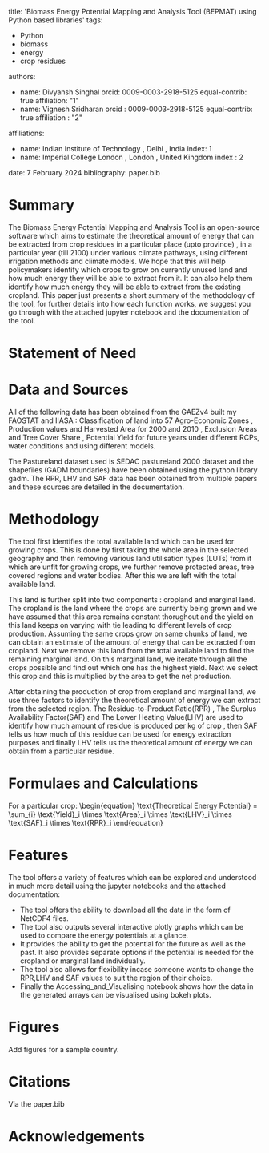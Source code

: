 title: 'Biomass Energy Potential Mapping and Analysis Tool (BEPMAT) using Python based libraries'
tags:
  - Python
  - biomass 
  - energy 
  - crop residues
  
authors:
  - name: Divyansh Singhal
    orcid: 0009-0003-2918-5125
    equal-contrib: true
    affiliation: "1"
  - name: Vignesh Sridharan
    orcid : 0009-0003-2918-5125
    equal-contrib: true 
    affiliation : "2"

affiliations:
 - name: Indian Institute of Technology , Delhi , India
   index: 1
 - name: Imperial College London , London , United Kingdom
   index : 2

date: 7 February 2024
bibliography: paper.bib

# Summary
The Biomass Energy Potential Mapping and Analysis Tool is an open-source software which aims to estimate the theoretical amount of energy that can be extracted from crop residues in a particular place (upto province) , in a particular year (till 2100) under various climate pathways, using different irrigation methods and climate models. We hope that this will help policymakers identify which crops to grow on currently unused land and how much energy they will be able to extract from it. It can also help them identify how much energy they will be able to extract from the existing cropland. This paper just presents a short summary of the methodology of the tool, for further details into how each function works, we suggest you go through with the attached jupyter notebook and the documentation of the tool.    

# Statement of Need 


# Data and Sources
All of the following data has been obtained from the GAEZv4 built my FAOSTAT and IIASA : Classification of land into 57 Agro-Economic Zones , Production values and Harvested Area for 2000 and 2010 , Exclusion Areas and Tree Cover Share , Potential Yield for future years under different RCPs, water conditions and using different models. 

The Pastureland dataset used is SEDAC pastureland 2000 dataset and the shapefiles (GADM boundaries) have been obtained using the python library gadm. The RPR, LHV and SAF data has been obtained from multiple papers and these sources are detailed in the documentation.

# Methodology
The tool first identifies the total available land which can be used for growing crops. This is done by first taking the whole area in the selected geography and then removing various land utilisation types (LUTs) from it which are unfit for growing crops, we further remove protected areas, tree covered regions and water bodies. After this we are left with the total available land. 

This land is further split into two components : cropland and marginal land. The cropland is the land where the crops are currently being grown and we have assumed that this area remains constant thorughout and the yield on this land keeps on varying with tie leading to different levels of crop production. Assuming the same crops grow on same chunks of land, we can obtain an estimate of the amount of energy that can be extracted from cropland. Next we remove this land from the total available land to find the remaining marginal land. On this marginal land, we iterate through all the crops possible and find out which one has the highest yield. Next we select this crop and this is multiplied by the area to get the net production.

After obtaining the production of crop from cropland and marginal land, we use three factors to identify the theoretical amount of energy we can extract from the selected region. The Residue-to-Product Ratio(RPR) , The Surplus Availability Factor(SAF) and The Lower Heating Value(LHV) are used to identify how much amount of residue is produced per kg of crop , then SAF tells us how much of this residue can be used for energy extraction purposes and finally LHV tells us the theoretical amount of energy we can obtain from a particular residue.

# Formulaes and Calculations

For a particular crop: \begin{equation}
\text{Theoretical Energy Potential} = \sum_{i} \text{Yield}_i \times \text{Area}_i \times \text{LHV}_i \times \text{SAF}_i \times \text{RPR}_i
\end{equation}
​
# Features
The tool offers a variety of features which can be explored and understood in much more detail using the jupyter notebooks and the attached documentation:
- The tool offers the ability to download all the data in the form of NetCDF4 files.
- The tool also outputs several interactive plotly graphs which can be used to compare the energy potentials at a glance.
- It provides the ability to get the potential for the future as well as the past. It also provides separate options if the potential is needed for the cropland or marginal land individually.
- The tool also allows for flexibility incase someone wants to change the RPR,LHV and SAF values to suit the region of their choice.
- Finally the Accessing_and_Visualising notebook shows how the data in the generated arrays can be visualised using bokeh plots.

# Figures 
Add figures for a sample country.

# Citations 
Via the paper.bib

# Acknowledgements 


